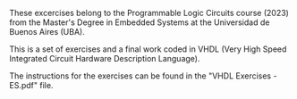 These excercises belong to the Programmable Logic Circuits course (2023) from the Master's Degree in Embedded Systems at the Universidad de Buenos Aires (UBA).

This is a set of exercises and a final work coded in VHDL (Very High Speed Integrated Circuit Hardware Description Language). 

The instructions for the exercises can be found in the "VHDL Exercises - ES.pdf" file. 
